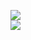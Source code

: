 [![](https://img.shields.io/badge/Made%20With-Github%20Spray-lightgrey.svg?style=for-the-badge&logo=github)](https://github.com/Annihil/github-spray#2176)  
[![](https://i.imgur.com/2DrTn0Z.gif)](https://github.com/Annihil/github-spray)